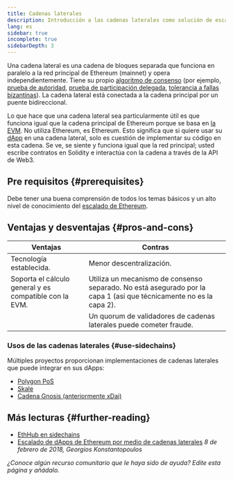 ```yaml
---
title: Cadenas laterales
description: Introducción a las cadenas laterales como solución de escalado actualmente utilizada por la comunidad de Ethereum.
lang: es
sidebar: true
incomplete: true
sidebarDepth: 3
---
```


Una cadena lateral es una cadena de bloques separada que funciona en paralelo a la red principal de Ethereum (mainnet) y opera independientemente. Tiene su propio [algoritmo de consenso](/developers/docs/consensus-mechanisms/) (por ejemplo, [prueba de autoridad](https://wikipedia.org/wiki/Proof_of_authority), [prueba de participación delegada](https://en.bitcoinwiki.org/wiki/DPoS), [tolerancia a fallas bizantinas](https://decrypt.co/resources/byzantine-fault-tolerance-what-is-it-explained)). La cadena lateral está conectada a la cadena principal por un puente bidireccional.

Lo que hace que una cadena lateral sea particularmente útil es que funciona igual que la cadena principal de Ethereum porque se basa en [la EVM](/developers/docs/evm/). No utiliza Ethereum, es Ethereum. Esto significa que si quiere usar su [dApp](/developers/docs/dapps/) en una cadena lateral, solo es cuestión de implementar su código en esta cadena. Se ve, se siente y funciona igual que la red principal; usted escribe contratos en Solidity e interactúa con la cadena a través de la API de Web3.

## Pre requisitos {#prerequisites}

Debe tener una buena comprensión de todos los temas básicos y un alto nivel de conocimiento del [escalado de Ethereum](/developers/docs/scaling/).

## Ventajas y desventajas {#pros-and-cons}

| Ventajas                                               | Contras                                                                                                            |
| ------------------------------------------------------ | ------------------------------------------------------------------------------------------------------------------ |
| Tecnología establecida.                                | Menor descentralización.                                                                                           |
| Soporta el cálculo general y es compatible con la EVM. | Utiliza un mecanismo de consenso separado. No está asegurado por la capa 1 (así que técnicamente no es la capa 2). |
|                                                        | Un quorum de validadores de cadenas laterales puede cometer fraude.                                                |

### Usos de las cadenas laterales {#use-sidechains}

Múltiples proyectos proporcionan implementaciones de cadenas laterales que puede integrar en sus dApps:

- [Polygon PoS](https://polygon.technology/solutions/polygon-pos)
- [Skale](https://skale.network/)
- [Cadena Gnosis (anteriormente xDai)](https://www.xdaichain.com/)

## Más lecturas {#further-reading}

- [EthHub en sidechains](https://docs.ethhub.io/ethereum-roadmap/layer-2-scaling/sidechains/)
- [Escalado de dApps de Ethereum por medio de cadenas laterales](https://medium.com/loom-network/dappchains-scaling-ethereum-dapps-through-sidechains-f99e51fff447) _8 de febrero de 2018, Georgios Konstantopoulos_

_¿Conoce algún recurso comunitario que le haya sido de ayuda? Edite esta página y añádalo._

